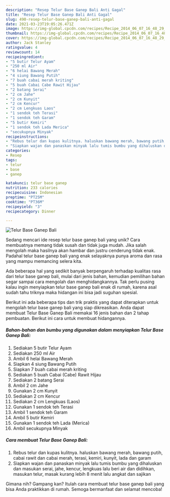 ```yaml
---
description: "Resep Telur Base Ganep Bali Anti Gagal"
title: "Resep Telur Base Ganep Bali Anti Gagal"
slug: 490-resep-telur-base-ganep-bali-anti-gagal
date: 2021-03-23T19:05:26.471Z
image: https://img-global.cpcdn.com/recipes/Recipe_2014_06_07_16_48_29_988_5911fe/680x482cq70/telur-base-ganep-bali-foto-resep-utama.jpg
thumbnail: https://img-global.cpcdn.com/recipes/Recipe_2014_06_07_16_48_29_988_5911fe/680x482cq70/telur-base-ganep-bali-foto-resep-utama.jpg
cover: https://img-global.cpcdn.com/recipes/Recipe_2014_06_07_16_48_29_988_5911fe/680x482cq70/telur-base-ganep-bali-foto-resep-utama.jpg
author: Jack Stanley
ratingvalue: 4
reviewcount: 14
recipeingredient:
- "5 butir Telur Ayam"
- "250 ml Air"
- "6 helai Bawang Merah"
- "4 siung Bawang Putih"
- "7 buah cabai merah kriting"
- "5 buah Cabai Cabe Rawit Hijau"
- "2 batang Serai"
- "2 cm Jahe"
- "2 cm Kunyit"
- "2 cm Kencur"
- "2 cm Lengkuas Laos"
- "1 sendok teh Terasi"
- "1 sendok teh Garam"
- "5 butir Kemiri"
- "1 sendok teh Lada Merica"
- "secukupnya Minyak"
recipeinstructions:
- "Rebus telur dan kupas kulitnya. haluskan bawang merah, bawang putih, cabai rawit dan cabai merah, terasi, kemiri, kunyit, lada dan garam"
- "Siapkan wajan dan panaskan minyak lalu tumis bumbu yang dihaluskan dan masukan serai, jahe, kencur, lengkuas lalu beri air dan didihkan, masukan telur, masak kurang lebih 8 menit lalu angkat dan sajikan"
categories:
- Resep
tags:
- telur
- base
- ganep

katakunci: telur base ganep 
nutrition: 233 calories
recipecuisine: Indonesian
preptime: "PT25M"
cooktime: "PT36M"
recipeyield: "3"
recipecategory: Dinner

---
```



![Telur Base Ganep Bali](https://img-global.cpcdn.com/recipes/Recipe_2014_06_07_16_48_29_988_5911fe/680x482cq70/telur-base-ganep-bali-foto-resep-utama.jpg)

Sedang mencari ide resep telur base ganep bali yang unik? Cara membuatnya memang tidak susah dan tidak juga mudah. Jika salah mengolah maka hasilnya akan hambar dan justru cenderung tidak enak. Padahal telur base ganep bali yang enak selayaknya punya aroma dan rasa yang mampu memancing selera kita.



Ada beberapa hal yang sedikit banyak berpengaruh terhadap kualitas rasa dari telur base ganep bali, mulai dari jenis bahan, kemudian pemilihan bahan segar sampai cara mengolah dan menghidangkannya. Tak perlu pusing kalau ingin menyiapkan telur base ganep bali enak di rumah, karena asal sudah tahu triknya maka hidangan ini bisa jadi suguhan spesial.


Berikut ini ada beberapa tips dan trik praktis yang dapat diterapkan untuk mengolah telur base ganep bali yang siap dikreasikan. Anda dapat membuat Telur Base Ganep Bali memakai 16 jenis bahan dan 2 tahap pembuatan. Berikut ini cara untuk membuat hidangannya.

<!--inarticleads1-->

##### Bahan-bahan dan bumbu yang digunakan dalam menyiapkan Telur Base Ganep Bali:

1. Sediakan 5 butir Telur Ayam
1. Sediakan 250 ml Air
1. Ambil 6 helai Bawang Merah
1. Siapkan 4 siung Bawang Putih
1. Siapkan 7 buah cabai merah kriting
1. Sediakan 5 buah Cabai (Cabe) Rawit Hijau
1. Sediakan 2 batang Serai
1. Ambil 2 cm Jahe
1. Gunakan 2 cm Kunyit
1. Sediakan 2 cm Kencur
1. Sediakan 2 cm Lengkuas (Laos)
1. Gunakan 1 sendok teh Terasi
1. Ambil 1 sendok teh Garam
1. Ambil 5 butir Kemiri
1. Gunakan 1 sendok teh Lada (Merica)
1. Ambil secukupnya Minyak




<!--inarticleads2-->

##### Cara membuat Telur Base Ganep Bali:

1. Rebus telur dan kupas kulitnya. haluskan bawang merah, bawang putih, cabai rawit dan cabai merah, terasi, kemiri, kunyit, lada dan garam
1. Siapkan wajan dan panaskan minyak lalu tumis bumbu yang dihaluskan dan masukan serai, jahe, kencur, lengkuas lalu beri air dan didihkan, masukan telur, masak kurang lebih 8 menit lalu angkat dan sajikan




Gimana nih? Gampang kan? Itulah cara membuat telur base ganep bali yang bisa Anda praktikkan di rumah. Semoga bermanfaat dan selamat mencoba!

